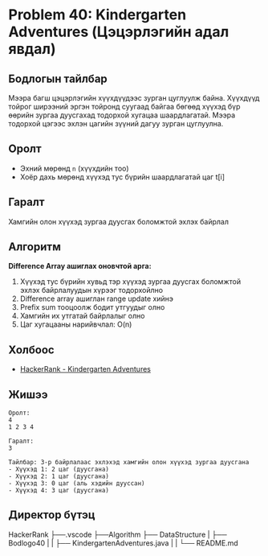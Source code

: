 # Problem 40: Kindergarten Adventures (Цэцэрлэгийн адал явдал)

## Бодлогын тайлбар

Мээра багш цэцэрлэгийн хүүхдүүдээс зурган цуглуулж байна. Хүүхдүүд тойрог ширээний эргэн тойронд суугаад байгаа бөгөөд хүүхэд бүр өөрийн зургаа дуусгахад тодорхой хугацаа шаардлагатай. Мээра тодорхой цэгээс эхлэн цагийн зүүний дагуу зурган цуглуулна.

## Оролт

- Эхний мөрөнд `n` (хүүхдийн тоо)
- Хоёр дахь мөрөнд хүүхэд тус бүрийн шаардлагатай цаг t[i]

## Гаралт

Хамгийн олон хүүхэд зургаа дуусгах боломжтой эхлэх байрлал

## Алгоритм

**Difference Array ашиглах оновчтой арга:**

1. Хүүхэд тус бүрийн хувьд тэр хүүхэд зургаа дуусгах боломжтой эхлэх байрлалуудын хүрээг тодорхойлно
2. Difference array ашиглан range update хийнэ
3. Prefix sum тооцоолж бодит утгуудыг олно
4. Хамгийн их утгатай байрлалыг олно
5. Цаг хугацааны нарийвчлал: O(n)

## Холбоос

- [HackerRank - Kindergarten Adventures](https://www.hackerrank.com/challenges/kindergarten-adventures)

## Жишээ

```
Оролт:
4
1 2 3 4

Гаралт:
3

Тайлбар: 3-р байрлалаас эхлэхэд хамгийн олон хүүхэд зургаа дуусгана
- Хүүхэд 1: 2 цаг (дуусгана)
- Хүүхэд 2: 1 цаг (дуусгана)
- Хүүхэд 3: 0 цаг (аль хэдийн дууссан)
- Хүүхэд 4: 3 цаг (дуусгана)
```

## Директор бүтэц
HackerRank
    ├──.vscode
    ├──Algorithm
    ├── DataStructure
    |   ├── Bodlogo40
    |   |   ├── KindergartenAdventures.java
    |   |   └── README.md